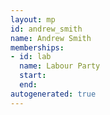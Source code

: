 ```yaml
---
layout: mp
id: andrew_smith
name: Andrew Smith
memberships:
- id: lab
  name: Labour Party
  start: 
  end: 
autogenerated: true
---
```

